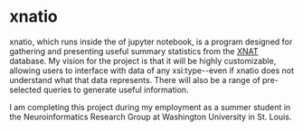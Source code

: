 # xnatio
xnatio, which runs inside the of jupyter notebook, is a program designed for gathering and presenting useful summary statistics from the [XNAT](https://xnat.org) database. My vision for the project is that it will be highly customizable, allowing users to interface with data of any xsi:type--even if xnatio does not understand what that data represents. There will also be a range of pre-selected queries to generate useful information.

I am completing this project during my employment as a summer student in the Neuroinformatics Research Group at Washington University in St. Louis.
